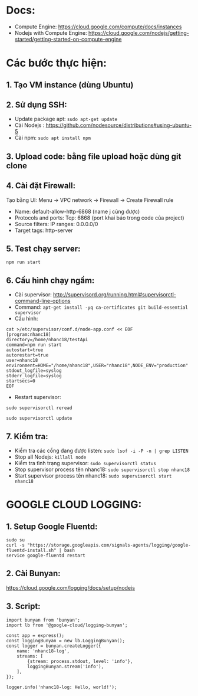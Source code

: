 # Docs:
- Compute Engine: https://cloud.google.com/compute/docs/instances
- Nodejs with Compute Engine: https://cloud.google.com/nodejs/getting-started/getting-started-on-compute-engine

# Các bước thực hiện:
## 1. Tạo VM instance (dùng Ubuntu)
## 2. Sử dụng SSH:
- Update package apt: ```sudo apt-get update```
- Cài Nodejs : https://github.com/nodesource/distributions#using-ubuntu-5
- Cài npm: ```sudo apt install npm```

## 3. Upload code: bằng file upload hoặc dùng git clone

## 4. Cài đặt Firewall: 
Tạo bằng UI: Menu -> VPC network -> Firewall -> Create Firewall rule
- Name: default-allow-http-6868 (name j cũng được)
- Protocols and ports: Tcp: 6868 (port khai báo trong code của project)
- Source filters: IP ranges: 0.0.0.0/0
- Target tags: http-server

## 5. Test chạy server: 
```npm run start```

## 6. Cấu hình chạy ngầm:
- Cài supervisor: http://supervisord.org/running.html#supervisorctl-command-line-options
- Command:
```apt-get install -yq ca-certificates git build-essential supervisor```
- Cấu hình: 
```
cat >/etc/supervisor/conf.d/node-app.conf << EOF
[program:nhanc18]
directory=/home/nhanc18/testApi
command=npm run start
autostart=true
autorestart=true
user=nhanc18
environment=HOME="/home/nhanc18",USER="nhanc18",NODE_ENV="production"
stdout_logfile=syslog
stderr_logfile=syslog
startsecs=0
EOF
```
- Restart supervisor:

`sudo supervisorctl reread`

`sudo supervisorctl update`

## 7. Kiểm tra:
- Kiểm tra các cổng đang được listen: `sudo lsof -i -P -n | grep LISTEN`
- Stop all Nodejs: `killall node`
- Kiểm tra tình trạng supervisor: `sudo supervisorctl status`
- Stop supervisor process tên nhanc18: `sudo supervisorctl stop nhanc18`
- Start supervisor process tên nhanc18: `sudo supervisorctl start nhanc18`

# GOOGLE CLOUD LOGGING:
## 1. Setup Google Fluentd: 
```
sudo su
curl -s "https://storage.googleapis.com/signals-agents/logging/google-fluentd-install.sh" | bash
service google-fluentd restart
```
## 2. Cài Bunyan:
https://cloud.google.com/logging/docs/setup/nodejs
## 3. Script:
```
import bunyan from 'bunyan';
import lb from '@google-cloud/logging-bunyan';

const app = express();
const loggingBunyan = new lb.LoggingBunyan();
const logger = bunyan.createLogger({
    name: 'nhanc18-log',
    streams: [
        {stream: process.stdout, level: 'info'},
        loggingBunyan.stream('info'),
    ],
});

logger.info('nhanc18-log: Hello, world!');
```